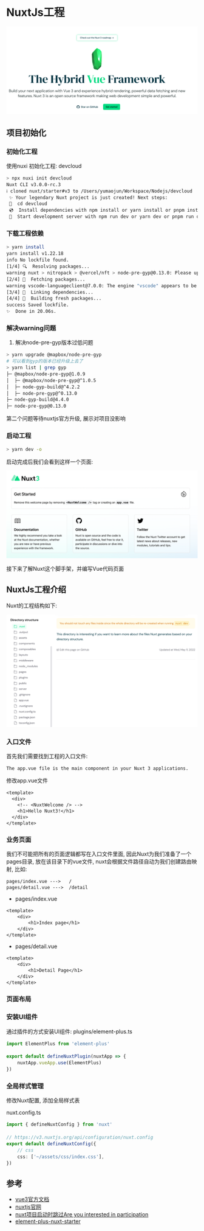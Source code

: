 # NuxtJs工程

![](./images/nuxt3.png)


## 项目初始化


### 初始化工程
使用nuxi 初始化工程: devcloud
```sh
> npx nuxi init devcloud
Nuxt CLI v3.0.0-rc.3 
ℹ cloned nuxt/starter#v3 to /Users/yumaojun/Workspace/Nodejs/devcloud
 ✨ Your legendary Nuxt project is just created! Next steps:
 📁  cd devcloud
 💿  Install dependencies with npm install or yarn install or pnpm install --shamefully-hoist
 🚀  Start development server with npm run dev or yarn dev or pnpm run dev 
```

### 下载工程依赖
```sh
> yarn install
yarn install v1.22.18
info No lockfile found.
[1/4] 🔍  Resolving packages...
warning nuxt > nitropack > @vercel/nft > node-pre-gyp@0.13.0: Please upgrade to @mapbox/node-pre-gyp: the non-scoped node-pre-gyp package is deprecated and only the @mapbox scoped package will recieve updates in the future
[2/4] 🚚  Fetching packages...
warning vscode-languageclient@7.0.0: The engine "vscode" appears to be invalid.
[3/4] 🔗  Linking dependencies...
[4/4] 🔨  Building fresh packages...
success Saved lockfile.
✨  Done in 20.06s.
```

### 解决warning问题

1. 解决node-pre-gyp版本过低问题
```sh
> yarn upgrade @mapbox/node-pre-gyp
# 可以看到gyp的版本已经升级上去了
> yarn list | grep gyp
├─ @mapbox/node-pre-gyp@1.0.9
│  ├─ @mapbox/node-pre-gyp@^1.0.5
│  ├─ node-gyp-build@^4.2.2
│  ├─ node-pre-gyp@^0.13.0
├─ node-gyp-build@4.4.0
├─ node-pre-gyp@0.13.0
```

第二个问题等待nuxtjs官方升级, 展示对项目没影响

### 启动工程 

```sh
> yarn dev -o
```

启动完成后我们会看到这样一个页面:

![](./images/start-up.png)

接下来了解Nuxt这个脚手架，并编写Vue代码页面

## NuxtJs工程介绍

Nuxt的工程结构如下:

![](./images/directory-structure.png)

### 入口文件

首先我们需要找到工程的入口文件:
```
The app.vue file is the main component in your Nuxt 3 applications.
```

修改app.vue文件
```vue
<template>
  <div>
    <!-- <NuxtWelcome /> -->
    <h1>Hello Nuxt3!</h1>
  </div>
</template>
```

### 业务页面

我们不可能把所有的页面逻辑都写在入口文件里面, 因此Nuxt为我们准备了一个pages目录, 放在该目录下的vue文件, nuxt会根据文件路径自动为我们创建路由映射, 比如:
```
pages/index.vue --->   /
pages/detail.vue --->  /detail
```

+ pages/index.vue
```vue
<template>
    <div>
        <h1>Index page</h1>
    </div>
</template>
```

+ pages/detail.vue
```vue
<template>
    <div>
        <h1>Detail Page</h1>
    </div>
</template>
```





### 页面布局



### 安装UI组件

通过插件的方式安装UI组件: plugins/element-plus.ts
```ts
import ElementPlus from 'element-plus'

export default defineNuxtPlugin(nuxtApp => {
    nuxtApp.vueApp.use(ElementPlus)
})
```


### 全局样式管理

修改Nuxt配置, 添加全局样式表

nuxt.config.ts
```ts
import { defineNuxtConfig } from 'nuxt'

// https://v3.nuxtjs.org/api/configuration/nuxt.config
export default defineNuxtConfig({
    // css
    css: ['~/assets/css/index.css'],
})
```


## 参考

+ [vue3官方文档](https://vuejs.org/guide/introduction.html)
+ [nuxtjs官网](https://v3.nuxtjs.org/getting-started/quick-start)
+ [nuxt项目启动时跳过Are you interested in participation](http://www.flydream.cc/article/nuxt-bootstrap-skip-participation/)
+ [element-plus-nuxt-starter](https://github.com/element-plus/element-plus-nuxt-starter)